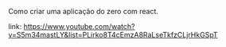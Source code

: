 Como criar uma aplicação do zero com react. 

link: https://www.youtube.com/watch?v=S5m34mastLY&list=PLirko8T4cEmzA8RaLseTkfzCLjrHkGSpT